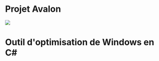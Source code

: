 # Projet Avalon
<img src="https://i1.wp.com/rjcodeadvance.com/wp-content/uploads/2019/09/portada-MODERN-UI-SLIDING-MENU-WINDOWS-FORM.png?w=1921&ssl=1">
<h1>Outil d'optimisation de Windows en C#</h1>

